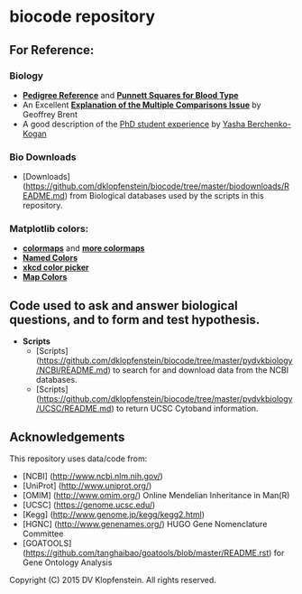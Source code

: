 # biocode repository

## For Reference:

### Biology

  * [**Pedigree Reference**](./doc/pedigree_reference.png) and [**Punnett Squares for Blood Type**](./doc/ABO_punnett_square.png)
  * An Excellent [**Explanation of the Multiple Comparisons Issue**](./doc/multiple_comparisons.md) by Geoffrey Brent
  * A good description of the [PhD student experience](./doc/How_PhD_thesis_topic.md)
    by [Yasha Berchenko-Kogan](http://math.mit.edu/~yashabk/)

### Bio Downloads
  * [Downloads] (https://github.com/dklopfenstein/biocode/tree/master/biodownloads/README.md) from Biological databases used by the scripts in this repository.

### Matplotlib colors:
  * [**colormaps**](https://scipy-lectures.github.io/_images/plot_colormaps_1.png) and
    [**more colormaps**](http://matplotlib.org/examples/color/colormaps_reference.html)
  * [**Named Colors**](http://matplotlib.org/examples/color/named_colors.html)
  * [**xkcd color picker**](http://xkcdcp.martinblech.com/)
  * [**Map Colors**](http://colorbrewer2.org/)

 

## Code used to ask and answer biological questions, and to form and test hypothesis.
* **Scripts**
  * [Scripts] (https://github.com/dklopfenstein/biocode/tree/master/pydvkbiology/NCBI/README.md) to search for and download data from the NCBI databases.
  * [Scripts] (https://github.com/dklopfenstein/biocode/tree/master/pydvkbiology/UCSC/README.md) to return UCSC Cytoband information.

## Acknowledgements

This repository uses data/code from:
* [NCBI] (http://www.ncbi.nlm.nih.gov/)
* [UniProt] (http://www.uniprot.org/)
* [OMIM] (http://www.omim.org/) Online Mendelian Inheritance in Man(R)
* [UCSC] (https://genome.ucsc.edu/)
* [Kegg] (http://www.genome.jp/kegg/kegg2.html)
* [HGNC] (http://www.genenames.org/) HUGO Gene Nomenclature Committee
* [GOATOOLS] (https://github.com/tanghaibao/goatools/blob/master/README.rst) for
  Gene Ontology Analysis

Copyright (C) 2015 DV Klopfenstein. All rights reserved.
